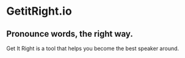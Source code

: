 # GetitRight.io
## Pronounce words, the right way.

Get It Right is a tool that helps you become the best speaker around.
